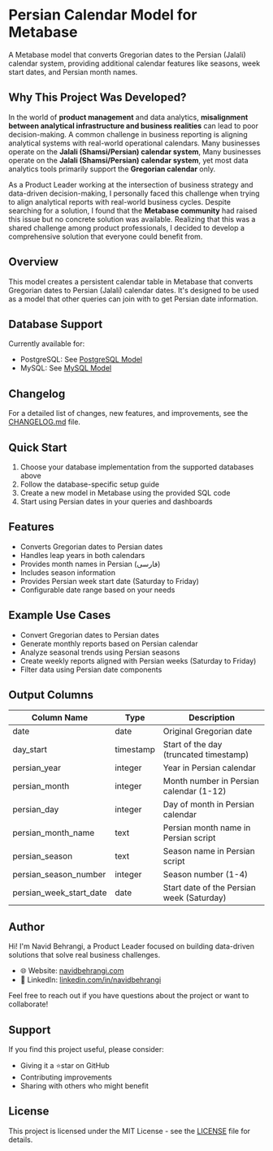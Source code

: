 # Persian Calendar Model for Metabase

A Metabase model that converts Gregorian dates to the Persian (Jalali) calendar system, providing additional calendar features like seasons, week start dates, and Persian month names.

## Why This Project Was Developed?
In the world of **product management** and data analytics, **misalignment between analytical infrastructure and business realities** can lead to poor decision-making. A common challenge in business reporting is aligning analytical systems with real-world operational calendars. Many businesses operate on the **Jalali (Shamsi/Persian) calendar system**, Many businesses operate on the **Jalali (Shamsi/Persian) calendar system**, yet most data analytics tools primarily support the **Gregorian calendar** only.

As a Product Leader working at the intersection of business strategy and data-driven decision-making, I personally faced this challenge when trying to align analytical reports with real-world business cycles. Despite searching for a solution, I found that the **Metabase community** had raised this issue but no concrete solution was available. Realizing that this was a shared challenge among product professionals, I decided to develop a comprehensive solution that everyone could benefit from.

## Overview
This model creates a persistent calendar table in Metabase that converts Gregorian dates to Persian (Jalali) calendar dates. It's designed to be used as a model that other queries can join with to get Persian date information.

## Database Support
Currently available for:
- PostgreSQL: See [PostgreSQL Model](/PostgreSQL%20Model/)
- MySQL: See [MySQL Model](/MySQL%20Model/)

## Changelog
For a detailed list of changes, new features, and improvements, see the [CHANGELOG.md](/CHANGELOG.md) file.

## Quick Start
1. Choose your database implementation from the supported databases above
2. Follow the database-specific setup guide
3. Create a new model in Metabase using the provided SQL code
4. Start using Persian dates in your queries and dashboards

## Features
- Converts Gregorian dates to Persian dates
- Handles leap years in both calendars
- Provides month names in Persian (فارسی)
- Includes season information
- Provides Persian week start date (Saturday to Friday)
- Configurable date range based on your needs

## Example Use Cases
- Convert Gregorian dates to Persian dates
- Generate monthly reports based on Persian calendar
- Analyze seasonal trends using Persian seasons
- Create weekly reports aligned with Persian weeks (Saturday to Friday)
- Filter data using Persian date components

## Output Columns
| Column Name | Type | Description |
|------------|------|-------------|
| date | date | Original Gregorian date |
| day_start | timestamp | Start of the day (truncated timestamp) |
| persian_year | integer | Year in Persian calendar |
| persian_month | integer | Month number in Persian calendar (1-12) |
| persian_day | integer | Day of month in Persian calendar |
| persian_month_name | text | Persian month name in Persian script |
| persian_season | text | Season name in Persian script |
| persian_season_number | integer | Season number (1-4) |
| persian_week_start_date | date | Start date of the Persian week (Saturday) |



## Author
Hi! I'm Navid Behrangi, a Product Leader focused on building data-driven solutions that solve real business challenges.

- 🌐 Website: [navidbehrangi.com](https://www.navidbehrangi.com/)
- 💼 LinkedIn: [linkedin.com/in/navidbehrangi](https://www.linkedin.com/in/navidbehrangi/)

Feel free to reach out if you have questions about the project or want to collaborate!

## Support
If you find this project useful, please consider:
- Giving it a ⭐️star on GitHub
- Contributing improvements
- Sharing with others who might benefit

## License
This project is licensed under the MIT License - see the [LICENSE](LICENSE) file for details.
